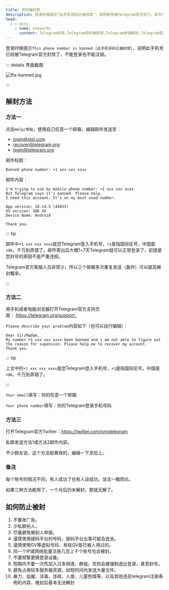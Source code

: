 ```yaml
---
title: 号码被封禁
description: 登录时候提示“此手机号码已被封禁”，说明账号被Telegram官方封了。本文介绍了向官方申诉进行解封的多种方法，以及如何防止被封号。
head:
  - - meta
    - name: keywords
      content: Telegram封禁,Telegram号码被封禁,Telegram申请解封,Telegram登录时提示号码被封禁,Telegram防止被封号,TG号码被封禁,TG申请解封,TG防止被封号,电报号码被封禁,电报申请解封,电报防止被号
---
```


登录时候提示`This phone number is banned`（`此手机号码已被封禁`），说明此手机号已经被Telegram官方封禁了，不能登录也不能注销。

::: details 界面截图

![tfa-banned.jpg](https://cdn.jsdelivr.net/gh/tgwiki/images/tfa/banned.jpg)

:::

## 解封方法

### 方法一

点击`Help/帮助`，使用自己任意一个邮箱，编辑邮件发送至：

- login@stel.com
- recover@telegram.org
- login@telegram.org

邮件标题：

```
Banned phone number: +1 xxx xxx xxxx
```

邮件内容：

```
I'm trying to use my mobile phone number: +1 xxx xxx xxxx
But Telegram says it's banned. Please help.
I need this account. It's on my most used number.

App version: 10.14.5 (49455)
OS version: SDK 34
Device Name: Android

Thank you.
```

::: tip

邮件中`+1 xxx xxx xxxx`是您Telegram登入手机号，`+1`是指国际区号，中国是`+86`，千万别弄错了。邮件寄出后大概1~7天Telegram就可以正常登录了，前提是您封号的原因不是严重违规。

Telegram官方客服人员非常少，所以三个邮箱多次重复发送（轰炸）可以提高解封概率。

:::

### 方法二

用手机或者电脑浏览器打开Telegram官方支持页面： https://telegram.org/support   

`Please describe your problem`内容如下（也可以自行编辑）：

```
Dear Sir/Madam,
My number +1 xxx xxx xxxx been banned and i am not able to figure out the reason for supension. Please help me to recover my account.
Thank you.
```

::: tip

上文中的`+1 xxx xxx xxxx`是您Telegram登入手机号，`+1`是指国际区号，中国是`+86`，千万别弄错了。

:::

`Your email`填写：你的任意一个邮箱

`Your phone number`填写：你的Telegram登录手机号码

### 方法三

打开Telegram官方Twitter：https://twitter.com/smstelegram

私聊发送方法1或方法2邮件内容。

不少群友说，这个方法挺奏效的，编辑一下添加上。

### 备注

每个账号的情况不同，有人成功了也有人没成功，没法一概而论。

如果三种方法都用了，一个月后仍未解封，那就无解了。

## 如何防止被封

1. 不要发广告。
2. 少私聊别人。
3. 尽量避免被别人举报。
4. 谨慎使用接码平台的号码，接码平台出事可能会连坐。
5. 谨慎使用GV等虚拟号码，有些GV是已被人用过的。
6. 同一个IP或网络批量注册几百上千个账号也会被封。
7. 不要频繁更换登录设备。
8. 短期内不要一次性加入过多频道、群组，否则会被强制退出登录，甚至封号。
9. 避免占用较多服务器资源，如短时间内发送大量文件。
10. 暴力、血腥、涉毒、涉政、人兽、儿童色情等，以及其他违反telegram注册条例的内容，被封后基本无法解封
